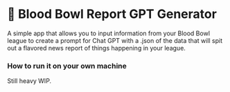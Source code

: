 # 🎈 Blood Bowl Report GPT Generator

A simple app that allows you to input information from your Blood Bowl league to create a prompt for Chat GPT with a .json of the data that will spit out a flavored news report of things happening in your league.

### How to run it on your own machine

Still heavy WIP.
